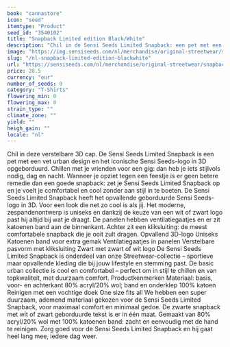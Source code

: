 ```yaml
---
book: "cannastore"
icon: "seed"
itemtype: "Product"
seed_id: "3540102"
title: "Snapback Limited edition Black/White"
description: "Chil in de Sensi Seeds Limited Snapback: een pet met een vet urban design en het iconische Sensi Seeds-logo in 3D opgeborduurd. Koop nu online!"
image: "https://img.sensiseeds.com/nl/merchandise/original-streetwear/snapback-limited-edition-black-white-image.png"
slug: "/nl-snapback-limited-edition-blackwhite"
url: "https://sensiseeds.com/nl/merchandise/original-streetwear/snapback-limited-edition-black-white?a_aid=cannastore"
price: 28.5
currency: "eur"
number_of_seeds: 0
category: "T-Shirts"
flowering_min: 0
flowering_max: 0
strain_type: ""
climate_zone: ""
yield: ""
heigh_gain: ""
locale: "nl"
---
```

Chil in deze verstelbare 3D cap. De Sensi Seeds Limited Snapback is een pet met een vet urban design en het iconische Sensi Seeds-logo in 3D opgeborduurd. Chillen met je vrienden voor een gig: dan heb je iets stijlvols nodig, dag en nacht. Wanneer je opziet tegen een feestje is er geen betere remedie dan een goede snapback: zet je Sensi Seeds Limited Snapback op en je voelt je comfortabel en cool zonder aan stijl in te boeten. De Sensi Seeds Limited Snapback heeft het opvallende geborduurde Sensi Seeds-logo in 3D. Voor een look die net zo cool is als jij. Het moderne, zespandenontwerp is uniseks en dankzij de keuze van een wit of zwart logo past hij altijd bij wat je draagt. De panelen hebben ventilatiegaatjes en er zit katoenen band aan de binnenkant. Achter zit een kliksluiting: de meest comfortabele snapback die je ooit zult dragen. Opvallend 3D-logo Uniseks Katoenen band voor extra gemak Ventilatiegaatjes in panelen Verstelbare pasvorm met kliksluiting Zwart met zwart of wit logo De Sensi Seeds Limited Snapback is onderdeel van onze Streetwear-collectie – sportieve maar opvallende kleding die bij jouw lifestyle en stemming past. De basic urban collectie is cool en comfortabel – perfect om in stijl te chillen en van topkwaliteit, met duurzaam comfort. Productkenmerken Materiaal: basis, voor- en achterkant 80% acryl/20% wol; band en onderklep 100% katoen Reinigen met een vochtige doek One size fits all We hebben een super duurzaam, ademend materiaal gekozen voor de Sensi Seeds Limited Snapback, voor maximaal comfort en minimaal gedoe. De zwarte snapback met wit of zwart geborduurde tekst is er in één maat. Gemaakt van 80% acryl/20% wol met 100% katoenen band: zacht en eenvoudig met de hand te reinigen. Zorg goed voor de Sensi Seeds Limited Snapback en hij gaat heel lang mee, iedere dag weer.

